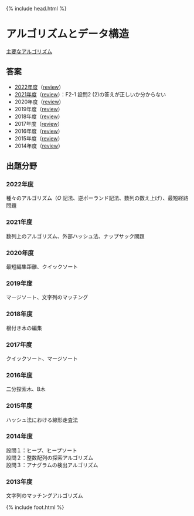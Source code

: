 {% include head.html %}

# アルゴリズムとデータ構造

[主要なアルゴリズム](keynotes/index.md)

## 答案
- [2022年度](https://acrobat.adobe.com/link/track?uri=urn:aaid:scds:US:601e9516-d2fb-433c-b7ae-d70bd150647b)（[review](review2022.md)）
- [2021年度](https://acrobat.adobe.com/link/track?uri=urn:aaid:scds:US:df7f679f-7360-49dd-af96-2f0f9b5b329f)（[review](review2021.md)）：F2-1 設問2 (2)の答えが正しいか分からない
- 2020年度（[review](review2020.md)）
- 2019年度（[review](review2019.md)）
- 2018年度（[review](review2018.md)）
- 2017年度（[review](review2017.md)）
- 2016年度（[review](review2016.md)）
- 2015年度（[review](review2015.md)）
- 2014年度（[review](review2014.md)）

## 出題分野
### 2022年度
種々のアルゴリズム（$O$ 記法、逆ポーランド記法、数列の数え上げ）、最短経路問題

### 2021年度
数列上のアルゴリズム、外部ハッシュ法、ナップサック問題

### 2020年度
最短編集距離、クイックソート

### 2019年度
マージソート、文字列のマッチング

### 2018年度
根付き木の編集

### 2017年度
クイックソート、マージソート

### 2016年度
二分探索木、B木

### 2015年度
ハッシュ法における線形走査法

### 2014年度
設問１：ヒープ、ヒープソート  
設問２：整数配列の探索アルゴリズム  
設問３：アナグラムの検出アルゴリズム

### 2013年度
文字列のマッチングアルゴリズム

{% include foot.html %}